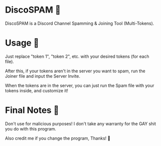# DiscoSPAM 🤑
DiscoSPAM is a Discord Channel Spamming &amp; Joining Tool (Multi-Tokens).

# Usage 💸
Just replace "token 1", "token 2", etc. with your desired tokens (for each file).

After this, if your tokens aren't in the server you want to spam, run the Joiner file and input the Server Invite.

When the tokens are in the server, you can just run the Spam file with your tokens inside, and customize it! 

# Final Notes 📝
Don't use for malicious purposes! I don't take any warranty for the GAY shit you do with this program.

Also credit me if you change the program, Thanks! 🥵
